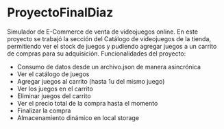 # ProyectoFinalDiaz
Simulador de E-Commerce de venta de videojuegos online.
En este proyecto se trabajó la sección del Catálogo de videojuegos de la tienda, permitiendo ver el stock de juegos y pudiendo agregar juegos a un carrito de compras para su adquisición.
Funcionalidades del proyecto:
- Consumo de datos desde un archivo.json de manera asincrónica
- Ver el catálogo de juegos
- Agregar juegos al carrito (hasta 1u del mismo juego)
- Ver los juegos en el carrito
- Eliminar juegos del carrito
- Ver el precio total de la compra hasta el momento
- Finalizar la compra
- Almacenamiento dinámico en local storage

